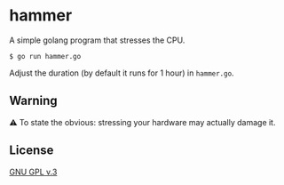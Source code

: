 # hammer

A simple golang program that stresses the CPU.

```
$ go run hammer.go
```

Adjust the duration (by default it runs for 1 hour) in `hammer.go`.

## Warning

:warning: To state the obvious: stressing your hardware may actually damage it.

## License

[GNU GPL v.3](LICENSE)
